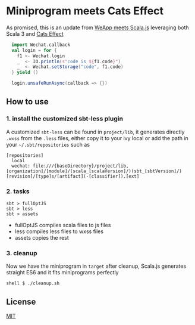 # Miniprogram meets Cats Effect

As promised, this is an update from [WeApp meets Scala.js](https://github.com/kaiwu/weui-scalajs) 
leveraging both Scala 3 and [Cats Effect](https://typelevel.org/cats-effect/)

```Scala
  import Wechat.callback
  val login = for {
    f1 <- Wechat.login
    _  <- IO.println(s"code is ${f1.code}")
    _  <- Wechat.setStorage("code", f1.code)
  } yield ()

  login.unsafeRunAsync(callback => {})
```

## How to use

### 1. install the customized sbt-less plugin

A customized `sbt-less` can be found in `project/lib`, it generates directly `.wxss` from the `.less` files, either copy it
to your ivy local or add the path in your `~/.sbt/repositories` such as

```
[repositories]
  local
  wechat: file:///{baseDirectory}/project/lib, [organization]/[module]/(scala_[scalaVersion]/)(sbt_[sbtVersion]/)[revision]/[type]s/[artifact](-[classifier]).[ext]
```

### 2. tasks

```
sbt > fullOptJS
sbt > less
sbt > assets
```
- fullOptJS compiles scala files to js files
- less compiles less files to wxss files
- assets copies the rest

### 3. cleanup

Now we have the miniprogram in `target` after cleanup, Scala.js generates straight ES6 and it fits miniprograms perfectly

```
shell $ ./cleanup.sh
```
## License

[MIT](http://opensource.org/licenses/MIT)
